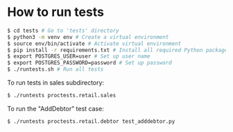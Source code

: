 # How to run tests

```bash
$ cd tests # Go to 'tests' directory
$ python3 -m venv env # Create a virtual environment
$ source env/bin/activate # Activate virtual environment
$ pip install -r requirements.txt # Install all required Python packages
$ export POSTGRES_USER=user # Set up user name
$ export POSTGRES_PASSWORD=password # Set up password
$ ./runtests.sh # Run all tests
```

To run tests in sales subdirectory:
```bash
$ ./runtests proctests.retail.sales
```

To run the "AddDebtor" test case:
```bash
$ ./runtests proctests.retail.debtor test_adddebtor.py
```
